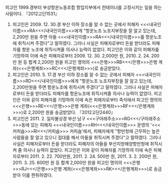 피고인 1999.경부터 부상항운노동조합 항업지부에서 컨테이너를 고정시키는 일을 하는 사람이다.
『2012고단1531』
1. 피고인은 2009. 12. 30.경 부산 이하 장소를 알 수 없는 곳에서 피해자 <<<내국인이름>>>RA<<</내국인이름>>>에게 "항운노조 노조지부장을 잘 알고 있는데, 2,200만 원을 주면 아들 <<<내국인이름>>>RA<<</내국인이름>>>를 항운노조에 취직시켜 주겠다"고 말하였다. 그러나 사실은 피해자로부터 돈을 받더라도 피해자를 항운 노조에 취직시켜줄 의사나 능력이 없었다.
피고인은 이와 같이 피해자를 기망하여 이에 속은 피해자로부터 2009. 12. 30. 2,000만 원, 2010. 2. 24. 200만 원 등 합계 2,200만 원을 피고인 명의의 <<<은행>>>RB<<</은행>>>은행 계좌(<<<은행계좌>>>RC<<</은행계좌>>>)로 송금받았다.
2. 피고인은 2010. 5. 17.경 부산 이하 장소를 알 수 없는 곳에서 피해자 <<<내국인이름>>>RD<<</내국인이름>>>에게 "항운노조 노조지부장을 잘 알고 있는데, 2,200만원을 주면 항운노조에 취직시켜 주겠다"고 말하였다. 그러나 사실은 피해자로부터 돈을 받더라도 피해자를 항운노조에 취직시켜줄 의사나 능력이 없었다.
피고인은 이와 같이 피해자를 기망하여 이에 속은 피해자로부터 즉석에서 피고인 명의의 <<<은행>>>RE<<</은행>>>은행 계좌(<<<은행계좌>>>RF<<</은행계좌>>>)로 2,200만 원을 송금받았다.
『2012고단2440』
3. 피고인은 2011. 2. 일자불상경 부산 남구 <<<구아래주소>>>RG<<</구아래주소>>>동에 있는 피해자 <<<내국인이름>>>RH<<</내국인이름>>> 운영의 '<<<커피숍>>>RI<<</커피숍>>> 커피숍'에서, 피해자에게 "항만청에 근무하는 높은 사람들을 잘 알고 있으니 접대를 해서 아들을 취직시켜 주겠다"고 말하였다. 그러나 사실은 피해자로부터 돈을 받더라도 피해자의 아들을 부산지방해양항만청에 취직시켜 줄 의사나 능력이 없었다.
피고인은 이와 같이 피해자를 기망하여 이에 속은 피해자로부터 2011. 2. 22. 700만원, 2011. 2. 24. 500만 원, 2011. 3. 2. 200만 원, 2011. 3. 25. 600만 원 등 합계 2,000만 원을 피고인 명의의 <<<은행>>>RJ<<</은행>>>은행 계좌(<<<은행계좌>>>RK<<</은행계좌>>>)로 송금받아 이를 편취하였다.